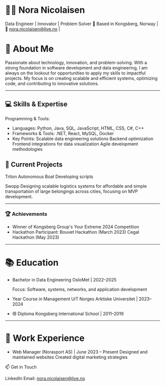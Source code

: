# 👩‍💻 Nora Nicolaisen

Data Engineer | Innovator | Problem Solver
📍 Based in Kongsberg, Norway | 📧 nora.nicolaisen@live.no | 

# 🎯 About Me

Passionate about technology, innovation, and problem-solving. With a strong foundation in software development and data engineering, I am always on the lookout for opportunities to apply my skills to impactful projects. My focus is on creating scalable and efficient systems, optimizing code, and contributing to innovative solutions.

---

## 💻 Skills & Expertise

Programming & Tools:
- Languages: Python, Java, SQL, JavaScript, HTML, CSS, C#, C++
- Frameworks & Tools: .NET, React, MySQL, Docker
- Key Points:
Scalable data engineering solutions
Backend optimization
Frontend integrations for data visualization
Agile development methodologies

## 🚀 Current Projects

Triton Autonomous Boat
Developing scripts

Swopp
Designing scalable logistics systems for affordable and simple transportation of large belongings across cities, focusing on MVP development.

---

### 🏆 Achievements

- Winner of Kongsberg Group's Your Extreme 2024 Competition
- Hackathon Participant:
    Bouvet Hackathon (March 2023)
    Cegal Hackathon (May 2023)

---

# 📚 Education

- Bachelor in Data Engineering
OsloMet | 2022–2025

  Focus: Software, systems, networks, and application development

- Year Course in Management
UiT Norges Arktiske Universitet | 2023–2024

- IB Diploma
Kongsberg International School | 2011–2019

---

# 💼 Work Experience

- Web Manager (Norasport AS) | June 2023 – Present
Designed and maintained websites
Created digital marketing strategies

📫 Get in Touch

LinkedIn
Email: nora.nicolaisen@live.no
